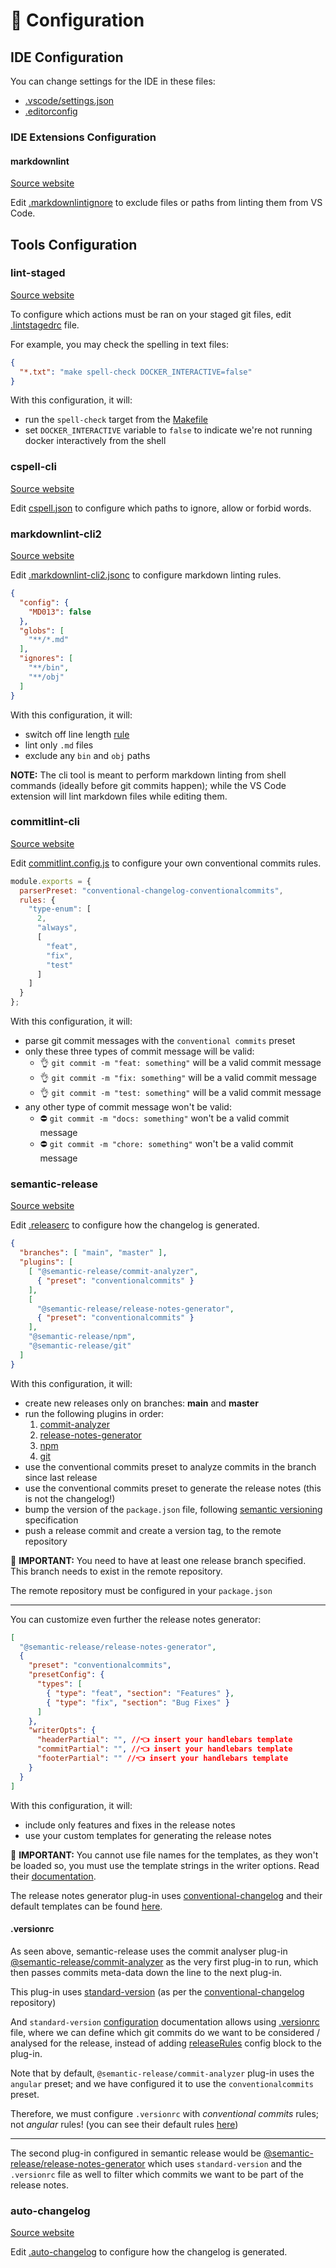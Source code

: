 # 🔧 Configuration

## IDE Configuration

You can change settings for the IDE in these files:

- [.vscode/settings.json](/.vscode/settings.json)
- [.editorconfig](/.editorconfig)

### IDE Extensions Configuration

#### markdownlint

[Source website](https://marketplace.visualstudio.com/items?itemName=DavidAnson.vscode-markdownlint)

Edit [.markdownlintignore](/.markdownlintignore) to exclude files or paths from linting them from VS Code.

## Tools Configuration

### lint-staged

[Source website](https://github.com/okonet/lint-staged)

To configure which actions must be ran on your staged git files, edit [.lintstagedrc](/.lintstagedrc) file.

For example, you may check the spelling in text files:

```json
{
  "*.txt": "make spell-check DOCKER_INTERACTIVE=false"
}
```

With this configuration, it will:

- run the `spell-check` target from the [Makefile](/Makefile)
- set `DOCKER_INTERACTIVE` variable to `false` to indicate we're not running docker interactively from the shell

### cspell-cli

[Source website](https://github.com/streetsidesoftware/cspell-cli)

Edit [cspell.json](/cspell.json) to configure which paths to ignore, allow or forbid words.

### markdownlint-cli2

[Source website](https://github.com/DavidAnson/markdownlint-cli2)

Edit [.markdownlint-cli2.jsonc](/.markdownlint-cli2.jsonc) to configure markdown linting rules.

```json
{
  "config": {
    "MD013": false
  },
  "globs": [
    "**/*.md"
  ],
  "ignores": [
    "**/bin",
    "**/obj"
  ]
}
```

With this configuration, it will:

- switch off line length [rule](https://github.com/DavidAnson/markdownlint/blob/main/doc/Rules.md#md013)
- lint only `.md` files
- exclude any `bin` and `obj` paths

**NOTE:** The cli tool is meant to perform markdown linting from shell commands (ideally before git commits happen); while the VS Code extension will lint markdown files while editing them.

### commitlint-cli

[Source website](https://commitlint.js.org/)

Edit [commitlint.config.js](/commitlint.config.js) to configure your own conventional commits rules.

```js
module.exports = {
  parserPreset: "conventional-changelog-conventionalcommits",
  rules: {
    "type-enum": [
      2,
      "always",
      [
        "feat",
        "fix",
        "test"
      ]
    ]
  }
};
```

With this configuration, it will:

- parse git commit messages with the `conventional commits` preset
- only these three types of commit message will be valid:
  - 👌 `git commit -m "feat: something"` will be a valid commit message
  - 👌 `git commit -m "fix: something"` will be a valid commit message
  - 👌 `git commit -m "test: something"` will be a valid commit message
- any other type of commit message won't be valid:
  - ⛔ `git commit -m "docs: something"` won't be a valid commit message
  - ⛔ `git commit -m "chore: something"` won't be a valid commit message

### semantic-release

[Source website](https://github.com/semantic-release/semantic-release)

Edit [.releaserc](/.releaserc) to configure how the changelog is generated.

```json
{
  "branches": [ "main", "master" ],
  "plugins": [
    [ "@semantic-release/commit-analyzer",
      { "preset": "conventionalcommits" }
    ],
    [
      "@semantic-release/release-notes-generator",
      { "preset": "conventionalcommits" }
    ],
    "@semantic-release/npm",
    "@semantic-release/git"
  ]
}
```

With this configuration, it will:

- create new releases only on branches: **main** and **master**
- run the following plugins in order:
  1. [commit-analyzer](https://github.com/semantic-release/semantic-release/blob/master/docs/extending/plugins-list.md)
  2. [release-notes-generator](https://github.com/semantic-release/semantic-release/blob/master/docs/extending/plugins-list.md)
  3. [npm](https://github.com/semantic-release/semantic-release/blob/master/docs/extending/plugins-list.md)
  4. [git](https://github.com/semantic-release/semantic-release/blob/master/docs/extending/plugins-list.md)
- use the conventional commits preset to analyze commits in the branch since last release
- use the conventional commits preset to generate the release notes (this is not the changelog!)
- bump the version of the `package.json` file, following [semantic versioning](https://semver.org/) specification
- push a release commit and create a version tag, to the remote repository

🚫 **IMPORTANT:** You need to have at least one release branch specified. This branch needs to exist in the remote repository.

The remote repository must be configured in your `package.json`

---

You can customize even further the release notes generator:

```json
[
  "@semantic-release/release-notes-generator",
  {
    "preset": "conventionalcommits",
    "presetConfig": {
      "types": [
        { "type": "feat", "section": "Features" },
        { "type": "fix", "section": "Bug Fixes" }
      ]
    },
    "writerOpts": {
      "headerPartial": "", //👈 insert your handlebars template
      "commitPartial": "", //👈 insert your handlebars template
      "footerPartial": "" //👈 insert your handlebars template
    }
  }
]
```

With this configuration, it will:

- include only features and fixes in the release notes
- use your custom templates for generating the release notes

🚫 **IMPORTANT:** You cannot use file names for the templates, as they won't be loaded so, you must use the template strings in the writer options. Read their [documentation](https://github.com/conventional-changelog/conventional-changelog/tree/master/packages/conventional-changelog-writer#partials).

The release notes generator plug-in uses [conventional-changelog](https://github.com/conventional-changelog/conventional-changelog) and their default templates can be found [here](https://github.com/conventional-changelog/conventional-changelog/tree/master/packages/conventional-changelog-writer/templates).

#### .versionrc

As seen above, semantic-release uses the commit analyser plug-in
[@semantic-release/commit-analyzer](https://github.com/semantic-release/commit-analyzer) as the very first plug-in to run, which then passes commits meta-data down the line to the next plug-in.

This plug-in uses [standard-version](https://github.com/conventional-changelog/standard-version) (as per the [conventional-changelog](https://github.com/conventional-changelog/conventional-changelog) repository)

And `standard-version` [configuration](https://github.com/conventional-changelog/standard-version#configuration) documentation allows using [.versionrc](/.versionrc) file, where we can define which git commits do we want to be considered / analysed for the release, instead of adding [releaseRules](https://github.com/semantic-release/commit-analyzer#releaserules) config block to the plug-in.

Note that by default, `@semantic-release/commit-analyzer` plug-in uses the `angular` preset; and we have configured it to use the `conventionalcommits` preset.

Therefore, we must configure `.versionrc` with _conventional commits_ rules; not _angular_ rules! (you can see their default rules [here](https://github.com/semantic-release/commit-analyzer/blob/master/lib/default-release-rules.js))

---

The second plug-in configured in semantic release would be [@semantic-release/release-notes-generator](https://github.com/semantic-release/release-notes-generator) which uses `standard-version` and the `.versionrc` file as well to filter which commits we want to be part of the release notes.

### auto-changelog

[Source website](https://github.com/CookPete/auto-changelog)

Edit [.auto-changelog](/.auto-changelog) to configure how the changelog is generated.
